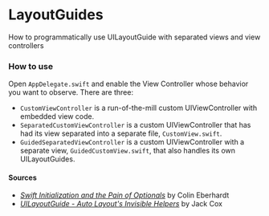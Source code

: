 # LayoutGuides

How to programmatically use UILayoutGuide with separated views and view controllers

### How to use

Open `AppDelegate.swift` and enable the View Controller whose behavior you want to observe. There are three:

* `CustomViewController` is a run-of-the-mill custom UIViewController with embedded view code.
* `SeparatedCustomViewController` is a custom UIViewController that has had its view separated into a separate file, `CustomView.swift`.
* `GuidedSeparatedViewController` is a custom UIViewController with a separate view, `GuidedCustomView.swift`, that also handles its own UILayoutGuides.

#### Sources

* [_Swift Initialization and the Pain of Optionals_](http://blog.scottlogic.com/2014/11/20/swift-initialisation.html) by Colin Eberhardt
* [_UILayoutGuide - Auto Layout's Invisible Helpers_](https://www.captechconsulting.com/blogs/uilayoutguide--auto-layouts-invisible-helpers) by Jack Cox
